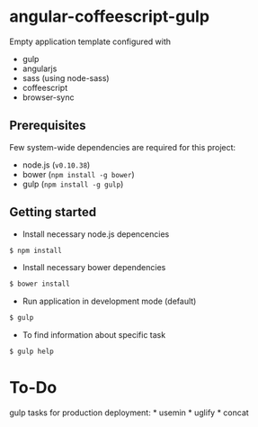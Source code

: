 # angular-coffeescript-gulp

Empty application template configured with

* gulp
* angularjs
* sass (using node-sass)
* coffeescript
* browser-sync

## Prerequisites

Few system-wide dependencies are required for this project:

* node.js (`v0.10.38`)
* bower (`npm install -g bower`)
* gulp (`npm install -g gulp`)

## Getting started

* Install necessary node.js depencencies

```bash
$ npm install
```

* Install necessary bower dependencies

```bash
$ bower install
```

* Run application in development mode (default)

```bash
$ gulp
```

* To find information about specific task

```bash
$ gulp help
```

# To-Do

gulp tasks for production deployment:
		* usemin
		* uglify
		* concat
